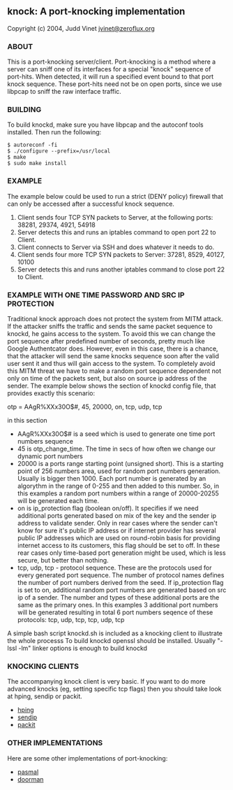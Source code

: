 ## knock: A port-knocking implementation

Copyright (c) 2004, Judd Vinet <jvinet@zeroflux.org>

### ABOUT  

This is a port-knocking server/client.  Port-knocking is a method where a
server can sniff one of its interfaces for a special "knock" sequence of
port-hits.  When detected, it will run a specified event bound to that port
knock sequence.  These port-hits need not be on open ports, since we use
libpcap to sniff the raw interface traffic.


### BUILDING

To build knockd, make sure you have libpcap and the autoconf tools
installed. Then run the following:

    $ autoreconf -fi
    $ ./configure --prefix=/usr/local
    $ make
    $ sudo make install


### EXAMPLE  

The example below could be used to run a strict (DENY policy) firewall that
can only be accessed after a successful knock sequence.

  1. Client sends four TCP SYN packets to Server, at the following ports:
     38281, 29374, 4921, 54918
  2. Server detects this and runs an iptables command to open port 22 to
     Client.
  3. Client connects to Server via SSH and does whatever it needs to do.
  4. Client sends four more TCP SYN packets to Server:  37281, 8529,
     40127, 10100
  5. Server detects this and runs another iptables command to close port
     22 to Client.

### EXAMPLE  WITH ONE TIME PASSWORD AND SRC IP PROTECTION
Traditional knock approach does not protect the system from MITM attack. If the attacker sniffs the traffic and sends the same packet sequence to knockd, he gains access to the system. To avoid this we can change the port sequence after predefined number of seconds, pretty much like Google Authentcator does. However, even in this case, there is a chance, that the attacker will send the same knocks sequence soon after the valid user sent it and thus will gain access to the system. To completely avoid this MITM threat we have to make a random port sequence dependent not only on time of the packets sent, but also on source ip address of the sender. The example below shows the section of knockd config file, that provides exactly this scenario:

otp = AAgR%XXx30O$#, 45, 20000, on, tcp, udp, tcp

in this  section

- AAgR%XXx30O$# is a seed which is used to generate one time port numbers sequence
- 45 is otp_change_time. The time in secs of how often we  change our dynamic port numbers
- 20000 is a ports range starting point (unsigned short). This is a starting point of  256 numbers area, used for random port numbers generation. Usually is bigger then 1000. Each port number is generated by an algorythm in the range of 0-255 and then added to this number. So, in this examples a random port numbers within a range of 20000-20255 will be generated each time.
- on is ip_protection flag (boolean on/off). It specifies if we need additional ports generated based on mix of the key and the sender ip address to validate sender. Only in rear cases where the sender can't know for sure it's public IP address or if internet provider has several public IP addresses which are used on round-robin basis for providing internet access to its customers, this flag should be set to off. In these rear cases only time-based port generation might be used, which is less secure, but better than nothing. 
- tcp, udp, tcp - protocol sequence. These are the protocols used for every generated port sequence. The number of protocol names defines the number of port numbers derived from the seed. If ip_protection flag is set to on, additional random port numbers are generated based on src ip of a sender. The number and types of these additional ports are the same as the primary ones. In this examples 3 additional port numbers will be generated resulting in total 6 port numbers seqence of these protocols: tcp, udp, tcp, tcp, udp, tcp

A simple bash script knockd.sh is included as a knocking client to illustrate the whole processs
To build knockd openssl should be installed. Usually "-lssl -lm" linker options is enough to build knockd

### KNOCKING CLIENTS

The accompanying knock client is very basic.  If you want to do more advanced
knocks (eg, setting specific tcp flags) then you should take look at hping,
sendip or packit.

  - [hping](http://freshmeat.net/projects/hping/)
  - [sendip](http://freshmeat.net/projects/sendip/)
  - [packit](http://freshmeat.net/projects/packit/)


### OTHER IMPLEMENTATIONS  

Here are some other implementations of port-knocking:

  - [pasmal](http://sourceforge.net/projects/pasmal/)
  - [doorman](http://doorman.sourceforge.net/)

